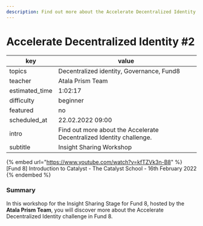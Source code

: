 ```yaml
---
description: Find out more about the Accelerate Decentralized Identity challenge in Fund 8.
---
```


# Accelerate Decentralized Identity #2

| key             | value                                                                |
| --------------- | -------------------------------------------------------------------- |
| topics          | Decentralized identity, Governance, Fund8                            |
| teacher         | Atala Prism Team                                                     |
| estimated\_time | 1:02:17                                                              |
| difficulty      | beginner                                                             |
| featured        | no                                                                   |
| scheduled\_at   | 22.02.2022 09:00                                                     |
| intro           | Find out more about the Accelerate Decentralized Identity challenge. |
| subtitle        | Insight Sharing Workshop                                             |

{% embed url="https://www.youtube.com/watch?v=kfTZVk3n-B8" %}
\[Fund 8] Introduction to Catalyst - The Catalyst School - 16th February 2022
{% endembed %}

### Summary

In this workshop for the Insight Sharing Stage for Fund 8, hosted by the **Atala Prism Team**, you will discover more about the Accelerate Decentralized Identity challenge in Fund 8.
